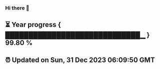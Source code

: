### Hi there 👋
⏳ Year progress { █████████████████████████████▁ } 99.80 %
---
⏰ Updated on Sun, 31 Dec 2023 06:09:50 GMT
---

